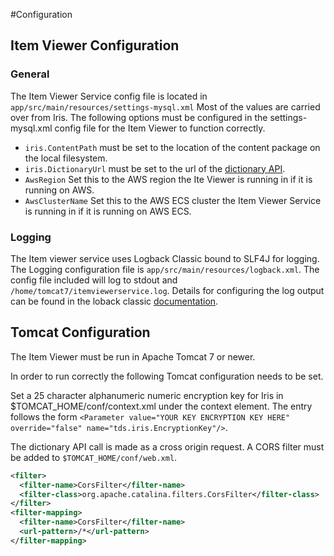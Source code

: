#Configuration

## Item Viewer Configuration
### General
The Item Viewer Service config file is located in `app/src/main/resources/settings-mysql.xml`
Most of the values are carried over from Iris.
The following options must be configured in the settings-mysql.xml config file for the Item Viewer to function correctly.
-  `iris.ContentPath` must be set to the location of the content package on the local filesystem.
-  `iris.DictionaryUrl` must be set to the url of the [dictionary API](https://github.com/SmarterApp/TDS_Dictionary).
-  `AwsRegion` Set this to the AWS region the Ite Viewer is running in if it is running on AWS.
-  `AwsClusterName` Set this to the AWS ECS cluster the Item Viewer Service is running in if it is running on AWS ECS.

### Logging
The Item viewer service uses Logback Classic bound to SLF4J for logging.
The Logging configuration file is `app/src/main/resources/logback.xml`.
The config file included will log to stdout and `/home/tomcat7/itemviewerservice.log`.
Details for configuring the log output can be found in the loback classic [documentation](https://logback.qos.ch/manual/configuration.html).

## Tomcat Configuration
The Item Viewer must be run in Apache Tomcat 7 or newer.

In order to run correctly the following Tomcat configuration needs to be set.

Set a 25 character alphanumeric numeric encryption key for Iris in $TOMCAT_HOME/conf/context.xml under the context element.
The entry follows the form `<Parameter value="YOUR KEY ENCRYPTION KEY HERE" override="false" name="tds.iris.EncryptionKey"/>`.

The dictionary API call is made as a cross origin request. A CORS filter must be added to `$TOMCAT_HOME/conf/web.xml`.

```xml
<filter>
  <filter-name>CorsFilter</filter-name>
  <filter-class>org.apache.catalina.filters.CorsFilter</filter-class>
</filter>
<filter-mapping>
  <filter-name>CorsFilter</filter-name>
  <url-pattern>/*</url-pattern>
</filter-mapping>
```